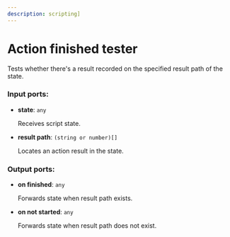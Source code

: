 ```yaml
---
description: scripting]
---
```


# Action finished tester

Tests whether there's a result recorded on the specified result path of the state.

### Input ports:

* __state__: `any`

    Receives script state.


* __result path__: `(string or number)[]`

    Locates an action result in the state.

### Output ports:

* __on finished__: `any`

    Forwards state when result path exists.


* __on not started__: `any`

    Forwards state when result path does not exist.

